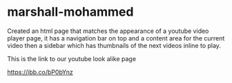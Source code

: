 # marshall-mohammed
Created an html page that matches the appearance of a youtube video player page, it has a navigation bar on top and a content area for the current video then a sidebar which has thumbnails of the next videos inline to play. 

This is the link to our youtube look alike page

https://ibb.co/bP0bYnz 
